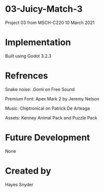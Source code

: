 # 03-Juicy-Match-3
Project 03 from MSCH-C220 10 March 2021

# Implementation
Built using Godot 3.2.3

# Refrences
Snake noise: .Gomi on Free Sound

Premium Font: Apex Mark 2 by Jeremy Nelson

Music: Chiptronical on Patrick De Arteaga

Assets: Kenney Animal Pack and Puzzle Pack

# Future Development
None

# Created by
Hayes Snyder
